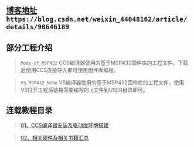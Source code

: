 ## [博客地址](https://blog.csdn.net/weixin_44048162/article/details/90646189) `https://blog.csdn.net/weixin_44048162/article/details/90646189`
## 部分工程介绍
>`Mode_of_MSP432` CCS编译器使用的基于MSP432固件库的工程文件，下载后使用CCS直接导入即可使用固件库编程。

>`VS_MSP432_Mode` VS编译器使用的基于MSP432固件库的工程文件，使用VS打开工程后链接需要编写的.c文件到USER目录即可。

## 连载教程目录
>[01、CCS编译器安装及驱动库环境搭建](https://blog.csdn.net/weixin_44048162/article/details/90646189)

>[02、相关硬件及相关书籍汇总](https://blog.csdn.net/weixin_44048162/article/details/90730088)
